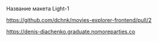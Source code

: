 Название макета Light-1

https://github.com/dchnk/movies-explorer-frontend/pull/2

https://denis-diachenko.graduate.nomoreparties.co